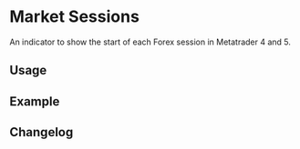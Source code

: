 # Market Sessions

An indicator to show the start of each Forex session in Metatrader 4 and 5.

## Usage

## Example

## Changelog
